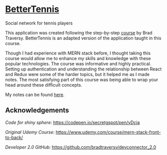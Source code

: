 # [BetterTennis](https://safe-retreat-89306.herokuapp.com/)
Social network for tennis players

This application was created following the step-by-step [course](https://www.udemy.com/course/mern-stack-front-to-back/) by Brad Traversy. BetterTennis is an adapted version of the application taught in this course.

Though I had experience with MERN stack before, I thought taking this course would allow me to enhance my skills and knowledge with these popular technologies. The course was informative and highly practical. Setting up authentication and understanding the relationship between React and Redux were some of the harder topics, but it helped me as I made notes. The most satisfying part of this course was being able to wrap your head around these difficult concepts. 

My notes can be found [here](./react_notes.pdf). 

## Acknowledgements

*Code for shiny sphere:* https://codepen.io/secretgspot/pen/yDcja

*Original Udemy Course:* https://www.udemy.com/course/mern-stack-front-to-back/

*Developer 2.0 GitHub:* https://github.com/bradtraversy/devconnector_2.0
